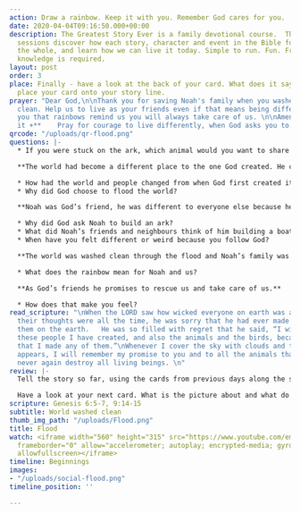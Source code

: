 ```yaml
---
action: Draw a rainbow. Keep it with you. Remember God cares for you.
date: 2020-04-04T09:16:50.000+00:00
description: The Greatest Story Ever is a family devotional course.  Through daily
  sessions discover how each story, character and event in the Bible forms part of
  the whole, and learn how we can live it today. Simple to run. Fun. Free. No prior
  knowledge is required.
layout: post
order: 3
place: Finally - have a look at the back of your card. What does it say? You can now
  place your card onto your story line.
prayer: "Dear God,\n\nThank you for saving Noah's family when you washed the world
  clean. Help us to live as your friends even if that means being different. Thank
  you that rainbows remind us you will always take care of us. \n\nAmen\n\n**Pray
  it +**    Pray for courage to live differently, when God asks you to."
qrcode: "/uploads/qr-flood.png"
questions: |-
  * If you were stuck on the ark, which animal would you want to share a bedroom with and why?

  **The world had become a different place to the one God created. He can no longer say it is very good but he has a plan to sort it out…**

  * How had the world and people changed from when God first created it?
  * Why did God choose to flood the world?

  **Noah was God’s friend, he was different to everyone else because he lived to please God.**

  * Why did God ask Noah to build an ark?
  * What did Noah’s friends and neighbours think of him building a boat?
  * When have you felt different or weird because you follow God?

  **The world was washed clean through the flood and Noah’s family was rescued in the ark.**

  * What does the rainbow mean for Noah and us?

  **As God’s friends he promises to rescue us and take care of us.**

  * How does that make you feel?
read_scripture: "\nWhen the LORD saw how wicked everyone on earth was and how evil
  their thoughts were all the time, he was sorry that he had ever made them and put
  them on the earth.   He was so filled with regret that he said, “I will wipe out
  these people I have created, and also the animals and the birds, because I am sorry
  that I made any of them.”\nWhenever I cover the sky with clouds and the rainbow
  appears, I will remember my promise to you and to all the animals that a flood will
  never again destroy all living beings. \n"
review: |-
  Tell the story so far, using the cards from previous days along the storyline.

  Have a look at your next card. What is the picture about and what do the words say?
scripture: Genesis 6:5-7, 9:14-15
subtitle: World washed clean
thumb_img_path: "/uploads/Flood.png"
title: Flood
watch: <iframe width="560" height="315" src="https://www.youtube.com/embed/4yzN0fUxjkQ"
  frameborder="0" allow="accelerometer; autoplay; encrypted-media; gyroscope; picture-in-picture"
  allowfullscreen></iframe>
timeline: Beginnings
images:
- "/uploads/social-flood.png"
timeline_position: ''

---
```

